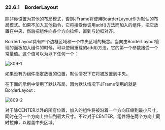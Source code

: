 ### 22.6.1　BorderLayout

除非你设置为其他的布局模式，否则JFrame将使用BoarderLayout作为默认的布局模式。如果不加入其他指令，它将接受你调用add()方法而加入的组件，把它放置在中央，然后把组件向各个方向拉伸，直到与边框对齐。

BorderLayout具有四个边框区域和一个中央区域的概念。当向由BorderLayout管理的面板加入组件的时候，可以使用重载的add()方法，它的第一个参数接受一个常量值。这个值可以为以下任何一个：

![809-1](../Images/image03813.jpeg)

如果没有为组件指定放置的位置，默认情况下它将被放置到中央。

在下面的示例中使用了默认布局，因为默认情况下JFrame使用的就是BorderLayout：

![809-2](../Images/image03814.jpeg)

对于除CENTER以外的所有位置，加入的组件将被沿着一个方向压缩到最小尺寸，同时在另一个方向上拉伸到最大尺寸。不过对于CENTER，组件将在两个方向上同时拉伸，以覆盖中央区域。